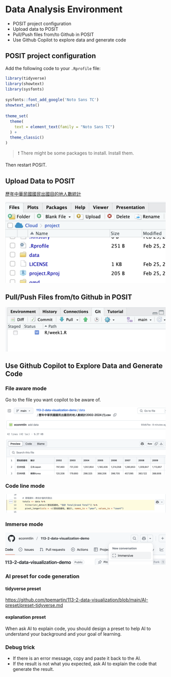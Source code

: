 # Data Analysis Environment

  - POSIT project configuration
  - Upload data to POSIT  
  - Pull/Push files from/to Github in POSIT  
  - Use Github Copilot to explore data and generate code  

## POSIT project configuration

Add the following code to your `.Rprofile` file:

```r
library(tidyverse)
library(showtext)
library(sysfonts)

sysfonts::font_add_google('Noto Sans TC')
showtext_auto()

theme_set(
  theme(
    text = element_text(family = "Noto Sans TC")
  ) + 
  theme_classic()
)
```

> :exclamation: There might be some packages to install. Install them. 

Then restart POSIT.

## Upload Data to POSIT

[歷年中華民國國民出國目的地人數統計](https://data.gov.tw/dataset/7325)

![](../img/2025-02-25-11-41-27.png)

## Pull/Push Files from/to Github in POSIT

![](../img/2025-02-25-11-42-35.png)

## Use Github Copilot to Explore Data and Generate Code

### File aware mode

Go to the file you want copilot to be aware of. 

![](../img/2025-02-25-11-46-45.png)

### Code line mode
  
![](../img/2025-02-25-10-24-02.png)

### Immerse mode

![](../img/2025-02-25-11-52-55.png)

### AI preset for code generation

#### tidyverse preset

<https://github.com/tpemartin/113-2-data-visualization/blob/main/AI-preset/preset-tidyverse.md>

#### explanation preset

When ask AI to explain code, you should design a preset to help AI to understand your background and your goal of learning.

### Debug trick

  - If there is an error message, copy and paste it back to the AI.  
  - If the result is not what you expected, ask AI to explain the code that generate the result.

